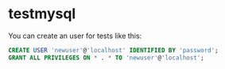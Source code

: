 # testmysql

You can create an user for tests like this:


```sql
CREATE USER 'newuser'@'localhost' IDENTIFIED BY 'password';
GRANT ALL PRIVILEGES ON * . * TO 'newuser'@'localhost';
```
